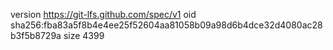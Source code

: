 version https://git-lfs.github.com/spec/v1
oid sha256:fba83a5f8b4e4ee25f52604aa81058b09a98d6b4dce32d4080ac28b3f5b8729a
size 4399

